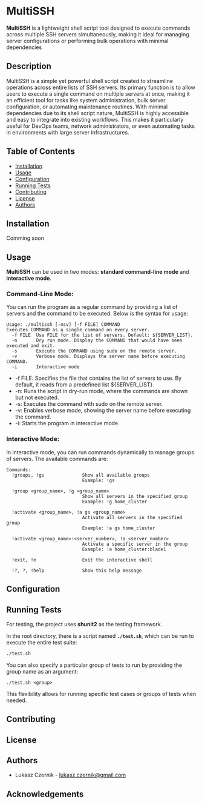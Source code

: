 # MultiSSH
**MultiSSH** is a lightweight shell script tool designed to execute commands across multiple SSH servers simultaneously, making it ideal for managing server configurations or performing bulk operations with minimal dependencies

## Description
MultiSSH is a simple yet powerful shell script created to streamline operations across entire lists of SSH servers. Its primary function is to allow users to execute a single command on multiple servers at once, making it an efficient tool for tasks like system administration, bulk server configuration, or automating maintenance routines. With minimal dependencies due to its shell script nature, MultiSSH is highly accessible and easy to integrate into existing workflows. This makes it particularly useful for DevOps teams, network administrators, or even automating tasks in environments with large server infrastructures.

## Table of Contents
- [Installation](#installation)
- [Usage](#usage)
- [Configuration](#configuration)
- [Running Tests](#running-tests)
- [Contributing](#contributing)
- [License](#license)
- [Authors](#authors)

## Installation
Comming soon

## Usage
**MultiSSH** can be used in two modes: **standard command-line mode** and **interactive mode**.
### Command-Line Mode:

You can run the program as a regular command by providing a list of servers and the command to be executed. Below is the syntax for usage:
```
Usage: ./multissh [-nsv] [-f FILE] COMMAND
Executes COMMAND as a single command on every server.
  -f FILE  Use FILE for the list of servers. Default: ${SERVER_LIST}.
  -n       Dry run mode. Display the COMMAND that would have been executed and exit.
  -s       Execute the COMMAND using sudo on the remote server.
  -v       Verbose mode. Displays the server name before executing COMMAND.
  -i       Interactive mode
```
- -f FILE: Specifies the file that contains the list of servers to use. By default, it reads from a predefined list ${SERVER_LIST}.
- -n: Runs the script in dry-run mode, where the commands are shown but not executed.
- -s: Executes the command with sudo on the remote server.
- -v: Enables verbose mode, showing the server name before executing the command.
- -i: Starts the program in interactive mode.
### Interactive Mode:
In interactive mode, you can run commands dynamically to manage groups of servers. The available commands are:
```
Commands:
  !groups, !gs              Show all available groups
                            Example: !gs

  !group <group_name>, !g <group_name>
                            Show all servers in the specified group
                            Example: !g home_cluster

  !activate <group_name>, !a gs <group_name>
                            Activate all servers in the specified group
                            Example: !a gs home_cluster

  !activate <group_name>:<server_number>, !a <server_number>
                            Activate a specific server in the group
                            Example: !a home_cluster:blade1

  !exit, !e                 Exit the interactive shell

  !?, ?, !help              Show this help message
```
## Configuration

## Running Tests
For testing, the project uses **shunit2** as the testing framework.

In the root directory, there is a script named **`./test.sh`**, which can be run to execute the entire test suite:

```bash
./test.sh
```
You can also specify a particular group of tests to run by providing the group name as an argument:
```
./test.sh <group>
```
This flexibility allows for running specific test cases or groups of tests when needed.
## Contributing

## License

## Authors
- Lukasz Czernik - [lukasz.czernik@gmail.com](mailto:lukasz.czernik@gmail.com)

## Acknowledgements